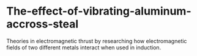 # The-effect-of-vibrating-aluminum-accross-steal
Theories in electromagnetic thrust by researching how electromagnetic fields of two different metals interact when used in induction. 
